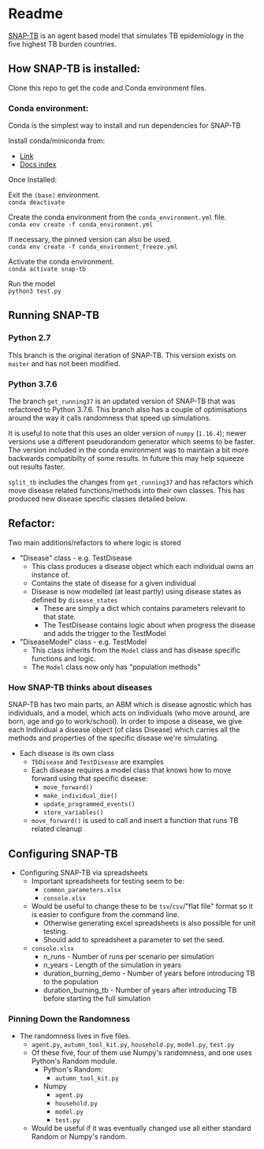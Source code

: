 # Readme

[SNAP-TB](https://bmcmedicine.biomedcentral.com/articles/10.1186/s12916-019-1452-0) is an agent based model that simulates TB epidemiology in the five highest TB burden countries.

## How SNAP-TB is installed:

Clone this repo to get the code and Conda environment files.

### Conda environment:

Conda is the simplest way to install and run dependencies for SNAP-TB

Install conda/miniconda from:  
- [Link](https://docs.conda.io/en/latest/miniconda.html)  
- [Docs index](https://docs.conda.io/projects/conda/en/latest/user-guide/index.html)

Once Installed:

Exit the `(base)` environment.  
`conda deactivate`

Create the conda environment from the `conda_environment.yml` file.  
`conda env create -f conda_environment.yml` 

If necessary, the pinned version can also be used.  
`conda env create -f conda_environment_freeze.yml`

Activate the conda environment.  
`conda activate snap-tb`

Run the model  
`python3 test.py`

## Running SNAP-TB

### Python 2.7

This branch is the original iteration of SNAP-TB. This version exists on `master` and has not been modified.

### Python 3.7.6

The branch `get_running37` is an updated version of SNAP-TB that was refactored to Python 3.7.6. This branch also has a couple of optimisations around the way it calls randomness that speed up simulations.

It is useful to note that this uses an older version of `numpy` (`1.16.4`); newer versions use a different pseudorandom generator which seems to be faster. The version included in the conda environment was to maintain a bit more backwards compatibilty of some results. In future this may help squeeze out results faster. 

`split_tb` includes the changes from `get_running37` and has refactors which move disease related functions/methods into their own classes. This has produced new disease specific classes detailed below.

## Refactor:

Two main additions/refactors to where logic is stored

- "Disease" class - e.g. TestDisease
    - This class produces a disease object which each individual owns an instance of.
    - Contains the state of disease for a given individual
    - Disease is now modelled (at least partly) using disease states as defined by `disease_states`
        - These are simply a dict which contains parameters relevant to that state.
        - The TestDisease contains logic about when progress the disease and adds the trigger to the TestModel
- "DiseaseModel" class - e.g. TestModel
    - This class inherits from the `Model` class and has disease specific functions and logic.
    - The `Model` class now only has "population methods"

### How SNAP-TB thinks about diseases

SNAP-TB has two main parts, an ABM which is disease agnostic which has individuals, and a model, which acts on individuals (who move around, are born, age and go to work/school). In order to impose a disease, we give each Individual a disease object (of class Disease) which carries all the methods and properties of the specific disease we're simulating.

- Each disease is its own class 
    - `TbDisease` and `TestDisease` are examples
    - Each disease requires a model class that knows how to move forward using that specific disease:
        - `move_forward()`
        - `make_individual_die()`
        - `update_programmed_events()`
        - `store_variables()`
    - `move_forward()` is used to call and insert a function that runs TB related cleanup 
## Configuring SNAP-TB  

- Configuring SNAP-TB via spreadsheets
    - Important spreadsheets for testing seem to be:
        - `common_parameters.xlsx`
        - `console.xlsx`
    - Would be useful to change these to be `tsv`/`csv`/"flat file" format so it is easier to configure from the command line. 
        - Otherwise generating excel spreadsheets is also possible for unit testing.
        - Should add to spreadsheet a parameter to set the seed.
    - `console.xlsx`
        - n_runs - Number of runs per scenario per simulation
        - n_years - Length of the simulation in years
        - duration_burning_demo - Number of years before introducing TB to the population
        - duration_burning_tb - Number of years after introducing TB before starting the full simulation

###  Pinning Down the Randomness

- The randomness lives in five files. 
    - `agent.py`, `autumn_tool_kit.py`, `household.py`, `model.py`, `test.py`
    - Of these five, four of them use Numpy's randomness, and one uses Python's Random module.
        - Python's Random:
            - `autumn_tool_kit.py`
        - Numpy
            - `agent.py`
            - `household.py`
            - `model.py`
            - `test.py`
    - Would be useful if it was eventually changed use all either standard Random or Numpy's random.

